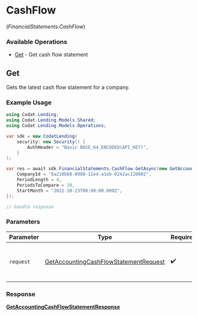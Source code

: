 # CashFlow
(*FinancialStatements.CashFlow*)

### Available Operations

* [Get](#get) - Get cash flow statement

## Get

Gets the latest cash flow statement for a company.

### Example Usage

```csharp
using Codat.Lending;
using Codat.Lending.Models.Shared;
using Codat.Lending.Models.Operations;

var sdk = new CodatLending(
    security: new Security() {
        AuthHeader = "Basic BASE_64_ENCODED(API_KEY)",
    }
);

var res = await sdk.FinancialStatements.CashFlow.GetAsync(new GetAccountingCashFlowStatementRequest() {
    CompanyId = "8a210b68-6988-11ed-a1eb-0242ac120002",
    PeriodLength = 4,
    PeriodsToCompare = 20,
    StartMonth = "2022-10-23T00:00:00.000Z",
});

// handle response
```

### Parameters

| Parameter                                                                                                 | Type                                                                                                      | Required                                                                                                  | Description                                                                                               |
| --------------------------------------------------------------------------------------------------------- | --------------------------------------------------------------------------------------------------------- | --------------------------------------------------------------------------------------------------------- | --------------------------------------------------------------------------------------------------------- |
| `request`                                                                                                 | [GetAccountingCashFlowStatementRequest](../../Models/Operations/GetAccountingCashFlowStatementRequest.md) | :heavy_check_mark:                                                                                        | The request object to use for the request.                                                                |


### Response

**[GetAccountingCashFlowStatementResponse](../../Models/Operations/GetAccountingCashFlowStatementResponse.md)**

